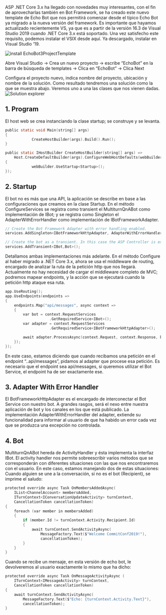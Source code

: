 ASP .NET Core 3.x ha llegado con novedades muy interesantes, con el fin de aprovecharlas también en Bot Framework, se ha creado este nuevo template de Echo Bot que nos permitirá comenzar desde el típico Echo Bot ya migrado a la nueva versión del framework.
Es importante que hayamos actualizado recientemente VS, ya que es a partir de la versión 16.3 de Visual Studio 2019 cuando .NET Core 3.x está soportado.
Una vez satisfecho este requisito, podemos instalar el VSIX desde aquí. Ya descargado, instalar en Visual Studio ‘19.

![install EchoBot3ProjectTemplate](https://dev.azure.com/esalcedoo/a9ddfdb1-0226-4f4f-a89d-42e9d69b4f3b/_apis/git/repositories/66d8fc7f-f7ae-4b26-a4aa-03920094c86a/Items?path=%2F/.attachments/image-28880c72-fc37-4e7e-b0c4-25fcc0ac3c4a.png)

Abre Visual Studio -> Crea un nuevo proyecto -> escribe “EchoBot” en la barra de búsqueda de templates -> Clica en “EchoBot” -> Clica Next
 
Configura el proyecto nuevo, indica nombre del proyecto, ubicación y nombre de la solución.
Como resultado tendremos una solución como la que se muestra abajo. Veremos uno a una las clases que nos vienen dadas.
![Solution explorer](https://dev.azure.com/esalcedoo/a9ddfdb1-0226-4f4f-a89d-42e9d69b4f3b/_apis/git/repositories/66d8fc7f-f7ae-4b26-a4aa-03920094c86a/Items?path=%2F/.attachments/image-5f490f7b-a8b0-4c88-90c3-a7dfec71aee0.png)
## 1.	Program
El host web se crea instanciando la clase startup; se construye y se levanta.
``` C
public static void Main(string[] args)
{
            CreateHostBuilder(args).Build().Run();
}

public static IHostBuilder CreateHostBuilder(string[] args) =>
    Host.CreateDefaultBuilder(args).ConfigureWebHostDefaults(webBuilder =>
{
            webBuilder.UseStartup<Startup>();
});
```
## 2.	Startup
El bot no es más que una API, la aplicación se describe en base a las configuraciones que creamos en la clase Startup.
En el método ConfigureServices se registra como transient el MultiturnQnABot como implementación de IBot; y se registra como Singleton el AdapterWithErrorHandler como implementación de IBotFrameworkAdapter.

``` C
// Create the Bot Framework Adapter with error handling enabled.
services.AddSingleton<IBotFrameworkHttpAdapter, AdapterWithErrorHandler>();

// Create the bot as a transient. In this case the ASP Controller is expecting an IBot.
services.AddTransient<IBot,Bot>();
```
Detallamos ambas implementaciones más adelante.
En el método Configure al haber migrado a .NET Core 3.x, ahora se usa el middleware de routing, encargado de analizar la ruta de la petición http que nos llegará.
Actualmente no hay necesidad de cargar el middleware completo de MVC; podremos mapear endpoints, y la acción que se ejecutará cuando la petición http ataque esa ruta.
``` C
app.UseRouting();
app.UseEndpoints(endpoints =>
{
    endpoints.Map("api/messages", async context =>
    {
        var bot = context.RequestServices
                    .GetRequiredService<IBot>();
        var adapter = context.RequestServices
                    .GetRequiredService<IBotFrameworkHttpAdapter>();

        await adapter.ProcessAsync(context.Request, context.Response, bot);
    });
});
```
En este caso, estamos diciendo que cuando recibamos una petición en el endpoint “..api/messages”, pidamos al adapter que procese esa petición.
Es necesario que el endpoint sea api/messages, si queremos utilizar el Bot Service, el endpoint ha de ser exactamente ese.
## 3.	Adapter With Error Handler
El BotFrameworkHttpAdapter es el encargado de interconectar el Bot Service con nuestro bot. A grandes rasgos, será el nexo entre nuestra aplicación de bot y los canales en los que está publicado.
La implementación AdapterWithErrorHandler del adapter, extiende su funcionalidad para informar al usuario de que ha habido un error cada vez que se produzca una excepción no controlada.
## 4.	Bot
MultiturnQnABot hereda de ActivityHandler y ésta implementa la interfaz IBot.
El activity handler nos permite sobreescribir varios métodos que se corresponderán con diferentes situaciones con las que nos encontraremos con el usuario.
En este caso, estamos manejando dos de estas situaciones:
Cuando alguien se une a la conversación, si no es el bot (Recipient), se imprime el saludo:
``` C
protected override async Task OnMembersAddedAsync(
    IList<ChannelAccount> membersAdded, 
    ITurnContext<IConversationUpdateActivity> turnContext, 
    CancellationToken cancellationToken)
{
    foreach (var member in membersAdded)
    {
        if (member.Id != turnContext.Activity.Recipient.Id)
        {
            await turnContext.SendActivityAsync(
                MessageFactory.Text($"Welcome CommitConf2019!"),
                cancellationToken);
        }
    }
}
```
Cuando se recibe un mensaje, en esta versión de echo bot, le devolveremos al usuario exactamente lo mismo que ha dicho:
``` C
protected override async Task OnMessageActivityAsync (
    ITurnContext<IMessageActivity> turnContext, 
    CancellationToken cancellationToken)
{
    await turnContext.SendActivityAsync(
        MessageFactory.Text($"Echo: {turnContext.Activity.Text}"),
        cancellationToken);
}
```

